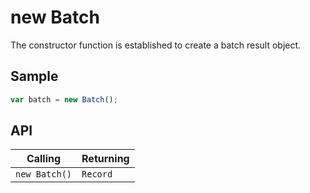 # new Batch

The constructor function is established to create a batch result object.

## Sample

```javascript
var batch = new Batch();
```

## API

| Calling | Returning |
|---|---|
| `new Batch()` | `Record` |